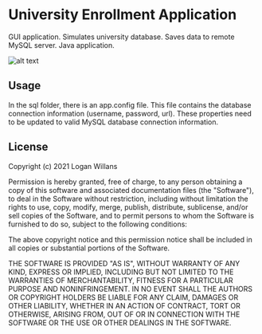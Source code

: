 # University Enrollment Application
 GUI application. Simulates university database. Saves data to remote MySQL server. Java application.

![alt text](https://cdn.pixabay.com/photo/2015/07/31/11/45/library-869061_960_720.jpg)

## Usage
In the sql folder, there is an app.config file. This file contains the database connection information (username, password, url).
These properties need to be updated to valid MySQL database connection information.

## License

Copyright (c) 2021 Logan Willans

Permission is hereby granted, free of charge, to any person obtaining a copy
of this software and associated documentation files (the "Software"), to deal
in the Software without restriction, including without limitation the rights
to use, copy, modify, merge, publish, distribute, sublicense, and/or sell
copies of the Software, and to permit persons to whom the Software is
furnished to do so, subject to the following conditions:

The above copyright notice and this permission notice shall be included in all
copies or substantial portions of the Software.

THE SOFTWARE IS PROVIDED "AS IS", WITHOUT WARRANTY OF ANY KIND, EXPRESS OR
IMPLIED, INCLUDING BUT NOT LIMITED TO THE WARRANTIES OF MERCHANTABILITY,
FITNESS FOR A PARTICULAR PURPOSE AND NONINFRINGEMENT. IN NO EVENT SHALL THE
AUTHORS OR COPYRIGHT HOLDERS BE LIABLE FOR ANY CLAIM, DAMAGES OR OTHER
LIABILITY, WHETHER IN AN ACTION OF CONTRACT, TORT OR OTHERWISE, ARISING FROM,
OUT OF OR IN CONNECTION WITH THE SOFTWARE OR THE USE OR OTHER DEALINGS IN THE
SOFTWARE.
